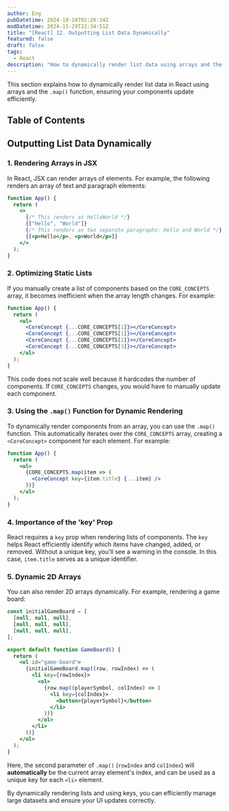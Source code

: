 ```yaml
---
author: Eng
pubDatetime: 2024-10-24T02:26:34Z
modDatetime: 2024-11-29T22:34:51Z
title: "[React] 12. Outputting List Data Dynamically"
featured: false
draft: false
tags:
  - React
description: "How to dynamically render list data using arrays and the map function in React."
---
```


This section explains how to dynamically render list data in React using arrays and the `.map()` function, ensuring your components update efficiently.

## Table of Contents

## Outputting List Data Dynamically

### 1. Rendering Arrays in JSX

In React, JSX can render arrays of elements. For example, the following renders an array of text and paragraph elements:

```jsx
function App() {
  return (
    <>
      {/* This renders as HelloWorld */}
      {["Hello", "World"]}
      {/* This renders as two separate paragraphs: Hello and World */}
      {[<p>Hello</p>, <p>World</p>]}
    </>
  );
}
```

### 2. Optimizing Static Lists

If you manually create a list of components based on the `CORE_CONCEPTS` array, it becomes inefficient when the array length changes. For example:

```jsx
function App() {
  return (
    <ul>
      <CoreConcept {...CORE_CONCEPTS[1]}></CoreConcept>
      <CoreConcept {...CORE_CONCEPTS[1]}></CoreConcept>
      <CoreConcept {...CORE_CONCEPTS[2]}></CoreConcept>
      <CoreConcept {...CORE_CONCEPTS[3]}></CoreConcept>
    </ul>
  );
}
```

This code does not scale well because it hardcodes the number of components. If `CORE_CONCEPTS` changes, you would have to manually update each component.

### 3. Using the `.map()` Function for Dynamic Rendering

To dynamically render components from an array, you can use the `.map()` function. This automatically iterates over the `CORE_CONCEPTS` array, creating a `<CoreConcept>` component for each element. For example:

```jsx
function App() {
  return (
    <ul>
      {CORE_CONCEPTS.map(item => (
        <CoreConcept key={item.title} {...item} />
      ))}
    </ul>
  );
}
```

### 4. Importance of the 'key' Prop

React requires a `key` prop when rendering lists of components. The `key` helps React efficiently identify which items have changed, added, or removed. Without a unique key, you'll see a warning in the console. In this case, `item.title` serves as a unique identifier.

### 5. Dynamic 2D Arrays

You can also render 2D arrays dynamically. For example, rendering a game board:

```jsx
const initialGameBoard = [
  [null, null, null],
  [null, null, null],
  [null, null, null],
];

export default function GameBoard() {
  return (
    <ol id="game-board">
      {initialGameBoard.map((row, rowIndex) => (
        <li key={rowIndex}>
          <ol>
            {row.map((playerSymbol, colIndex) => (
              <li key={colIndex}>
                <button>{playerSymbol}</button>
              </li>
            ))}
          </ol>
        </li>
      ))}
    </ol>
  );
}
```

Here, the second parameter of `.map()` (`rowIndex` and `colIndex`) will **automatically** be the current array element's index, and can be used as a unique key for each `<li>` element.

By dynamically rendering lists and using keys, you can efficiently manage large datasets and ensure your UI updates correctly.
